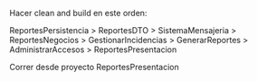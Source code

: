 Hacer clean and build en este orden:

ReportesPersistencia > ReportesDTO > SistemaMensajeria > ReportesNegocios > GestionarIncidencias > GenerarReportes > AdministrarAccesos > ReportesPresentacion

Correr desde proyecto ReportesPresentacion
